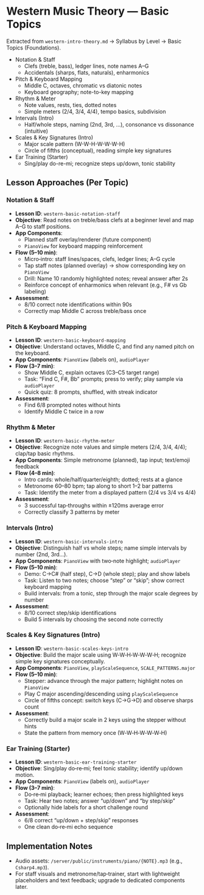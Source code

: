 # Western Music Theory — Basic Topics

Extracted from `western-intro-theory.md` → Syllabus by Level → Basic Topics (Foundations).

- Notation & Staff
  - Clefs (treble, bass), ledger lines, note names A–G
  - Accidentals (sharps, flats, naturals), enharmonics
- Pitch & Keyboard Mapping
  - Middle C, octaves, chromatic vs diatonic notes
  - Keyboard geography; note-to-key mapping
- Rhythm & Meter
  - Note values, rests, ties, dotted notes
  - Simple meters (2/4, 3/4, 4/4), tempo basics, subdivision
- Intervals (Intro)
  - Half/whole steps, naming (2nd, 3rd, ...), consonance vs dissonance (intuitive)
- Scales & Key Signatures (Intro)
  - Major scale pattern (W-W-H-W-W-W-H)
  - Circle of fifths (conceptual), reading simple key signatures
- Ear Training (Starter)
  - Sing/play do-re-mi; recognize steps up/down, tonic stability


## Lesson Approaches (Per Topic)

### Notation & Staff
- **Lesson ID**: `western-basic-notation-staff`
- **Objective**: Read notes on treble/bass clefs at a beginner level and map A–G to staff positions.
- **App Components**:
  - Planned staff overlay/renderer (future component)
  - `PianoView` for keyboard mapping reinforcement
- **Flow (5–10 min)**:
  - Micro‑intro: staff lines/spaces, clefs, ledger lines; A–G cycle
  - Tap staff notes (planned overlay) → show corresponding key on `PianoView`
  - Drill: Name 10 randomly highlighted notes; reveal answer after 2s
  - Reinforce concept of enharmonics when relevant (e.g., F# vs Gb labeling)
- **Assessment**:
  - 8/10 correct note identifications within 90s
  - Correctly map Middle C across treble/bass once

### Pitch & Keyboard Mapping
- **Lesson ID**: `western-basic-keyboard-mapping`
- **Objective**: Understand octaves, Middle C, and find any named pitch on the keyboard.
- **App Components**: `PianoView` (labels on), `audioPlayer`
- **Flow (3–7 min)**:
  - Show Middle C, explain octaves (C3–C5 target range)
  - Task: “Find C, F#, Bb” prompts; press to verify; play sample via `audioPlayer`
  - Quick quiz: 8 prompts, shuffled, with streak indicator
- **Assessment**:
  - Find 6/8 prompted notes without hints
  - Identify Middle C twice in a row

### Rhythm & Meter
- **Lesson ID**: `western-basic-rhythm-meter`
- **Objective**: Recognize note values and simple meters (2/4, 3/4, 4/4); clap/tap basic rhythms.
- **App Components**: Simple metronome (planned), tap input; text/emoji feedback
- **Flow (4–8 min)**:
  - Intro cards: whole/half/quarter/eighth; dotted; rests at a glance
  - Metronome 60–80 bpm; tap along to short 1–2 bar patterns
  - Task: Identify the meter from a displayed pattern (2/4 vs 3/4 vs 4/4)
- **Assessment**:
  - 3 successful tap‑throughs within ±120ms average error
  - Correctly classify 3 patterns by meter

### Intervals (Intro)
- **Lesson ID**: `western-basic-intervals-intro`
- **Objective**: Distinguish half vs whole steps; name simple intervals by number (2nd, 3rd...).
- **App Components**: `PianoView` with two‑note highlight; `audioPlayer`
- **Flow (5–10 min)**:
  - Demo: C→C# (half step), C→D (whole step); play and show labels
  - Task: Listen to two notes; choose “step” or “skip”; show correct keyboard mapping
  - Build intervals: from a tonic, step through the major scale degrees by number
- **Assessment**:
  - 8/10 correct step/skip identifications
  - Build 5 intervals by choosing the second note correctly

### Scales & Key Signatures (Intro)
- **Lesson ID**: `western-basic-scales-keys-intro`
- **Objective**: Build the major scale using W‑W‑H‑W‑W‑W‑H; recognize simple key signatures conceptually.
- **App Components**: `PianoView`, `playScaleSequence`, `SCALE_PATTERNS.major`
- **Flow (5–10 min)**:
  - Stepper: advance through the major pattern; highlight notes on `PianoView`
  - Play C major ascending/descending using `playScaleSequence`
  - Circle of fifths concept: switch keys (C→G→D) and observe sharps count
- **Assessment**:
  - Correctly build a major scale in 2 keys using the stepper without hints
  - State the pattern from memory once (W‑W‑H‑W‑W‑W‑H)

### Ear Training (Starter)
- **Lesson ID**: `western-basic-ear-training-starter`
- **Objective**: Sing/play do‑re‑mi; feel tonic stability; identify up/down motion.
- **App Components**: `PianoView` (labels on), `audioPlayer`
- **Flow (3–7 min)**:
  - Do‑re‑mi playback; learner echoes; then press highlighted keys
  - Task: Hear two notes; answer “up/down” and “by step/skip”
  - Optionally hide labels for a short challenge round
- **Assessment**:
  - 6/8 correct “up/down + step/skip” responses
  - One clean do‑re‑mi echo sequence

## Implementation Notes
- Audio assets: `/server/public/instruments/piano/{NOTE}.mp3` (e.g., `Csharp4.mp3`).
- For staff visuals and metronome/tap‑trainer, start with lightweight placeholders and text feedback; upgrade to dedicated components later.


